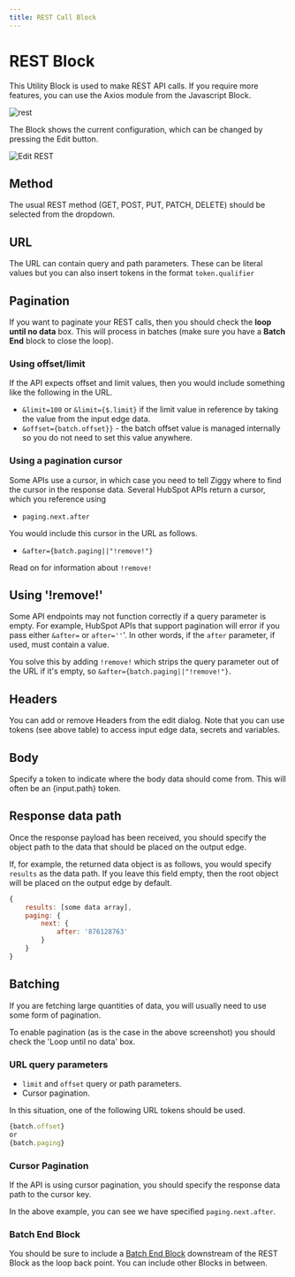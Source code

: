 ```yaml
---
title: REST Call Block
---
```


# REST Block
This Utility Block is used to make REST API calls. If you require more features, you can use the Axios module from the Javascript Block.

![rest](/img/flows/blocks/utility/REST/rest-block.png)

The Block shows the current configuration, which can be changed by pressing the Edit button.

![Edit REST](/img/flows/blocks/utility/REST/rest-block-edit.png)

## Method
The usual REST method (GET, POST, PUT, PATCH, DELETE) should be selected from the dropdown.

## URL
The URL can contain query and path parameters. These can be literal values but you can also insert tokens in the format ```token.qualifier```

[//]: # (<table>)

[//]: # (    <tr>)

[//]: # (        <td>Token</td>)

[//]: # (        <td>Description</td>)

[//]: # (    </tr>)

[//]: # (    <tr>)

[//]: # (        <td><code>$</code></td>)

[//]: # (        <td> References data on the input edge.)

[//]: # (            <ul>)

[//]: # (            <li>{$} would replace the token with the complete edge data.</li>)

[//]: # (            <li>{$.limit} would replace the token with the edge's ```limit``` key value</li>)

[//]: # (        </ul></td>)

[//]: # (    </tr>)

[//]: # (    <tr> )

[//]: # (        <td><code>variables</code></td>)

[//]: # (        <td>Replace token with a variable value.<br/><code>{variables.limit}</code> for example.</td>)

[//]: # (    </tr>)

[//]: # (    <tr> )

[//]: # (        <td><code>secrets</code></td>)

[//]: # (        <td>Replace token with a secret's value.<br/><code>{secrets.apiKey}</code> for example.</td>)

[//]: # (    </tr>)

[//]: # (    <tr>)

[//]: # (        <td><code>batch</code></td>)

[//]: # (        <td>For both limit/offset and cursor pagination see **Pagination** below.)

[//]: # (        </td>)

[//]: # (    </tr>)

[//]: # (</table>)

## Pagination
If you want to paginate your REST calls, then you should check the **loop until no data** box. This will process in batches (make sure you have a **Batch End** block to close the loop).

### Using offset/limit
If the API expects offset and limit values, then you would include something like the following in the URL.

- ```&limit=100``` or ```&limit={$.limit}``` if the limit value in reference by taking the value from the input edge data.
- ```&offset={batch.offset}}``` - the batch offset value is managed internally so you do not need to set this value anywhere.

### Using a pagination cursor
Some APIs use a cursor, in which case you need to tell Ziggy where to find the cursor in the response data. Several HubSpot APIs return a cursor, which you reference using

- ```paging.next.after```

You would include this cursor in the URL as follows.

- ```&after={batch.paging||"!remove!"}```

Read on for information about ```!remove!```

## Using '!remove!'
Some API endpoints may not function correctly if a query parameter is empty. For example, HubSpot APIs that support pagination will error if you pass either ```&after=``` or ```after=''```'. In other words, if the ```after``` parameter, if used, must contain a value.

You solve this by adding ```!remove!``` which strips the query parameter out of the URL if it's empty, so ```&after={batch.paging||"!remove!"}```.

## Headers
You can add or remove Headers from the edit dialog. Note that you can use tokens (see above table) to access input edge data, secrets and variables.

## Body
Specify a token to indicate where the body data should come from. This will often be an {input.path} token.

## Response data path
Once the response payload has been received, you should specify the object path to the data that should be placed on the output edge.

If, for example, the returned data object is as follows, you would specify ```results``` as the data path. If you leave this field empty, then the root object will be placed on the output edge by default.

```JavaScript
{
    results: [some data array],
    paging: {
        next: {
            after: '876128763'
        }
    }
}
```

## Batching
If you are fetching large quantities of data, you will usually need to use some form of pagination.

To enable pagination (as is the case in the above screenshot) you should check the 'Loop until no data' box.

### URL query parameters

- ```limit``` and ```offset``` query or path parameters.
- Cursor pagination.

In this situation, one of the following URL tokens should be used.

```JavaScript
{batch.offset}
or
{batch.paging}
```

### Cursor Pagination
If the API is using cursor pagination, you should specify the response data path to the cursor key. 

In the above example, you can see we have specified ```paging.next.after```.

### Batch End Block
You should be sure to include a [Batch End Block](user-guide/block-types/core/Batch-End.md) downstream of the REST Block as the loop back point. You can include other Blocks in between.

